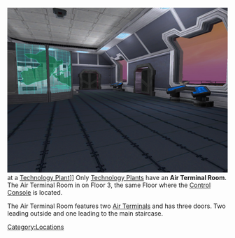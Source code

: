 ![](../images/TechAirVehRoom.jpg "fig:TechAirVehRoom.jpg") at a [Technology
Plant](Technology_Plant.md)\]\] Only [Technology
Plants](Technology_Plant.md) have an **Air Terminal Room**. The
Air Terminal Room in on Floor 3, the same Floor where the [Control
Console](Control_Console.md) is located.

The Air Terminal Room features two [Air
Terminals](../items/Air_Terminal.md) and has three doors. Two leading
outside and one leading to the main staircase.

[Category:Locations](../Category:Locations.md)
